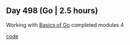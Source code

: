 ## Day 498 (Go | 2.5 hours)

Working with [Basics of Go](https://frontendmasters.com/courses/go-basics/)
completed modules 4

[code](https://github.com/alexvyber/fem-basics-of-go.git)

